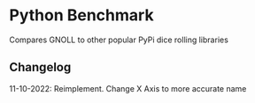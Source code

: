 # Python Benchmark

Compares GNOLL to other popular PyPi dice rolling libraries

## Changelog

11-10-2022: Reimplement. Change X Axis to more accurate name
